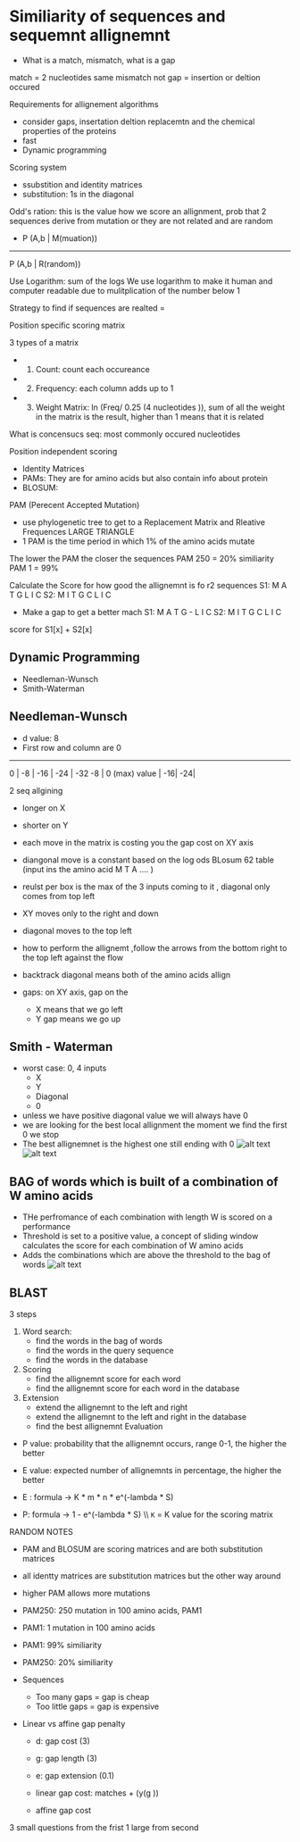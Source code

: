 # Similiarity of sequences and sequemnt allignemnt
- What is a match, mismatch, what is a gap

match = 2 nucleotides same
mismatch not
gap = insertion or deltion occured

Requirements for allignement algorithms
- consider gaps, insertation deltion replacemtn and the chemical properties of the proteins
- fast  
- Dynamic programming


Scoring system
- ssubstition and identity matrices
- substitution: 1s in the diagonal



Odd's ration: this is the value how we score an allignment, 
prob that 2 sequences derive from mutation 
or they are not related and are random

- P (A,b | M(muation))
_______________________
 P (A,b | R(random)) 


Use Logarithm: sum of the logs
We use logarithm to make it human and computer readable due to mulitplication of the number below 1 



 Strategy to find if sequences are realted =
 
Position specific scoring matrix

3 types of a matrix

- 1. Count: count each occureance 
- 2. Frequency: each column adds up to 1
- 3. Weight Matrix: ln (Freq/ 0.25 (4 nucleotides )),  sum of all the weight in the matrix is the result, higher than 1 means that it is related

What is concensucs seq: most commonly occured nucleotides


Position independent scoring
- Identity Matrices
- PAMs: They are for amino acids but also contain info about protein
- BLOSUM: 

PAM (Perecent Accepted Mutation)
- use phylogenetic tree to get to a Replacement Matrix and Rleative Frequences  LARGE TRIANGLE 
- 1 PAM is the time period in which 1% of the amino acids mutate

The lower the PAM the closer the sequences
PAM 250 = 20% similiarity
PAM 1 = 99%

Calculate the Score for how good the allignemnt is fo r2 sequences
S1: M A T G L I C
S2: M I T G C L I C

- Make a gap to get a better mach
S1: M A T G  - L I C
S2: M I T G C L I C

score for S1[x] + S2[x]  

## Dynamic Programming
- Needleman-Wunsch
- Smith-Waterman

## Needleman-Wunsch
- d value: 8
- First row and column are 0

__________________________
0  |      -8       | -16 | -24 | -32
-8 | 0 (max) value | 
-16| 
-24|


2 seq allgining 
- longer on X
- shorter on Y

- each move in the matrix is costing you the gap cost on XY axis
- diangonal move is a constant based on the log ods BLosum 62 table (input ins the amino acid M T A .... )
- reulst per box is the max of the 3 inputs coming to it , diagonal only comes from top left

- XY moves only to the right and down
- diagonal moves to the top left

- how to perform the allignemt ,follow the arrows from the bottom right to the top left against the flow 
- backtrack diagonal means both of the amino acids allign
- gaps: on XY axis, gap on the 
    - X means that we go left
    - Y gap means we go up

## Smith - Waterman
- worst case: 0, 4 inputs 
    - X
    - Y
    - Diagonal
    - 0
- unless we have positive diagonal value we will always have 0
- we are looking for the best local allignment the moment we find the first 0 we stop
- The best allignemnet is the highest one still ending with 0
![alt text](imgs/image-6.png)
![alt text](imgs/image-7.png)

## BAG of words which is built of a combination of W amino acids 
- THe perfromance of each combination with length W is scored on a performance 
- Threshold is set to a positive value, a concept of sliding window calculates the score for each combination of W amino acids
- Adds the combinations which are above the threshold to the bag of words
![alt text](imgs/image-8.png)

## BLAST
3 steps
1. Word search: 
    - find the words in the bag of words
    - find the words in the query sequence
    - find the words in the database
2. Scoring
    - find the allignemnt score for each word
    - find the allignemnt score for each word in the database
3. Extension
    - extend the allignemnt to the left and right
    - extend the allignemnt to the left and right in the database
    - find the best allignemnt
Evaluation
- P value: probability that the allignemnt occurs, range 0-1, the higher the better
- E value: expected number of allignemnts in percentage, the higher the better
    
    
- E : formula -> K * m * n * e^(-lambda * S)
- P: formula -> 1 - e^(-lambda * S)
\\\\    `K` = K value for the scoring matrix                                                                                                                                                                                                                                            


RANDOM NOTES
- PAM and BLOSUM are scoring matrices and are both substitution matrices
- all identty matrices are substitution matrices but the other way around 
- higher PAM allows more mutations
- PAM250: 250 mutation in 100 amino acids, PAM1 
- PAM1: 1 mutation in 100 amino acids
- PAM1: 99% similiarity
- PAM250: 20% similiarity

- Sequences
    - Too many gaps = gap is cheap
    - Too little gaps = gap is expensive

- Linear vs affine gap penalty
    - d: gap cost (3)
    - g: gap length (3)
    - e: gap extension (0.1)

    - linear gap cost: matches + (y(g   )) 
    - affine gap cost



3 small questions from the frist
1 large from second